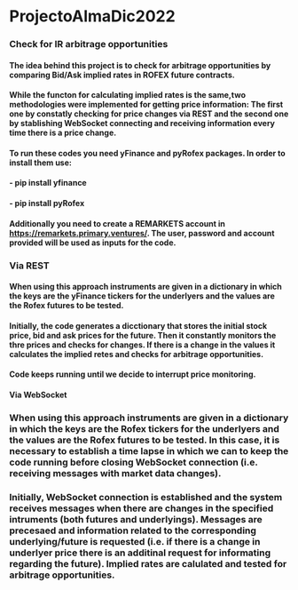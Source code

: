 # ProjectoAlmaDic2022
### Check for IR arbitrage opportunities

#### The idea behind this project is to check for arbitrage opportunities by comparing Bid/Ask implied rates in ROFEX future contracts.

#### While the functon for calculating implied rates is the same,two methodologies were implemented for getting price information: The first one by constatly checking for price changes via REST and the second one by stablishing WebSocket connecting and receiving information every time there is a price change.
#### To run these codes you need yFinance and pyRofex packages. In order to install them use:
#### - pip install yfinance
#### - pip install pyRofex
#### Additionally you need to create a REMARKETS account in https://remarkets.primary.ventures/. The user, password and account provided will be used as inputs for the code.
### Via REST
#### When using this approach instruments are given in a dictionary in which the keys are the yFinance tickers for the underlyers and the values are the Rofex futures to be tested.
#### Initially, the code generates a dicctionary that stores the initial stock price, bid and ask prices for the future. Then it constantly monitors the thre prices and checks for changes. If there is a change in the values it calculates the implied retes and checks for arbitrage opportunities. 
#### Code keeps running until we decide to interrupt price monitoring.
#### Via WebSocket
### When using this approach instruments are given in a dictionary in which the keys are the Rofex tickers for the underlyers and the values are the Rofex futures to be tested. In this case, it is necessary to establish a time lapse in which we can to keep the code running before closing WebSocket connection (i.e. receiving messages with market data changes).
### Initially, WebSocket connection is established and the system receives messages when there are changes in the specified intruments (both futures and underlyings). Messages are precesaed and information related to the corresponding underlying/future is requested (i.e. if there is a change in underlyer price there is an additinal request for informating regarding the future). Implied rates are calulated and tested for arbitrage opportunities. 
